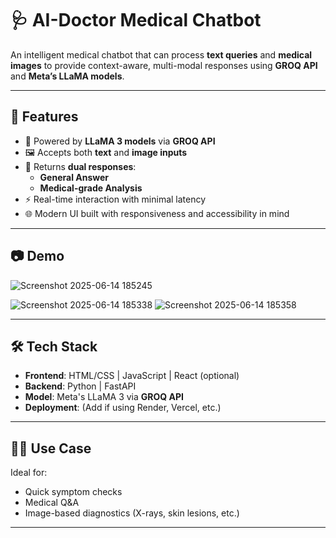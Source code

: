 # 🩺 AI-Doctor Medical Chatbot

An intelligent medical chatbot that can process **text queries** and **medical images** to provide context-aware, multi-modal responses using **GROQ API** and **Meta’s LLaMA models**.

---

## 🚀 Features

- 🧠 Powered by **LLaMA 3 models** via **GROQ API**
- 🖼️ Accepts both **text** and **image inputs**
- 💬 Returns **dual responses**:
  - **General Answer**
  - **Medical-grade Analysis**
- ⚡ Real-time interaction with minimal latency
- 🌐 Modern UI built with responsiveness and accessibility in mind

---

## 📷 Demo
![Screenshot 2025-06-14 185245](https://github.com/user-attachments/assets/83ab3961-0a32-4956-9efd-69924552aa1d)

![Screenshot 2025-06-14 185338](https://github.com/user-attachments/assets/7baa6149-ca5b-4b94-997e-cdc76e1b1d0b)
![Screenshot 2025-06-14 185358](https://github.com/user-attachments/assets/502cbebc-998c-4b2e-bf33-407a929f6cb2)

---

## 🛠️ Tech Stack

- **Frontend**: HTML/CSS | JavaScript | React (optional)
- **Backend**: Python | FastAPI
- **Model**: Meta's LLaMA 3 via **GROQ API**
- **Deployment**: (Add if using Render, Vercel, etc.)

---

## 🧑‍⚕️ Use Case

Ideal for:

- Quick symptom checks
- Medical Q&A
- Image-based diagnostics (X-rays, skin lesions, etc.)

---
